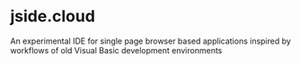 # jside.cloud
An experimental IDE for single page browser based applications inspired by workflows of old Visual Basic development environments
